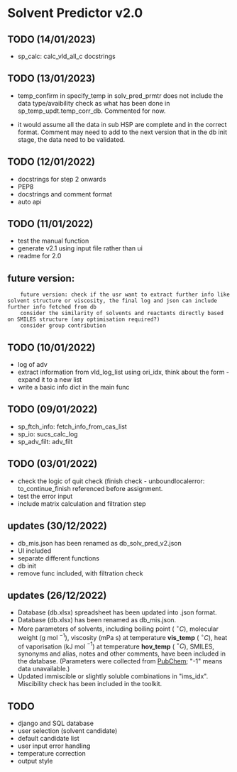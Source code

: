 # Solvent Predictor v2.0

## TODO (14/01/2023)
- sp_calc: calc_vld_all_c docstrings

## TODO (13/01/2023)
- temp_confirm in specify_temp in solv_pred_prmtr does not include the data type/avaibility check as what has been done in sp_temp_updt.temp_corr_db. Commented for now.

- it would assume all the data in sub HSP are complete and in the correct format. Comment may need to add to the next version that in the db init stage, the data need to be validated.


## TODO (12/01/2022)
 - docstrings for step 2 onwards
 - PEP8
 - docstrings and comment format
 - auto api



## TODO (11/01/2022)

 - test the manual function
 - generate v2.1 using input file rather than ui
 - readme for 2.0

## future version:

        future version: check if the usr want to extract further info like solvent structure or viscosity, the final log and json can include further info fetched from db
        consider the similarity of solvents and reactants directly based on SMILES structure (any optimisation required?)
        consider group contribution

## TODO (10/01/2022)

- log of adv
- extract information from vld_log_list using ori_idx, think about the form - expand it to a new list
- write a basic info dict in the main func



## TODO (09/01/2022)

 - sp_ftch_info: fetch_info_from_cas_list
- sp_io: sucs_calc_log
- sp_adv_filt: adv_filt



## TODO (03/01/2022)
 - check the logic of quit check (finish check - unboundlocalerror: to_continue_finish referenced before assignment.
 - test the error input
 - include matrix calculation and filtration step


## updates (30/12/2022)

- db_mis.json has been renamed as db_solv_pred_v2.json
- UI included
- separate different functions
- db init
- remove func included, with filtration check


## updates (26/12/2022)
- Database (db.xlsx) spreadsheet has been updated into .json format.
- Database (db.xlsx) has been renamed as db_mis.json.
- More parameters of solvents, including boiling point ( $^{\circ} C$), molecular weight (g mol $^{-1}$),  viscosity (mPa s) at temperature **vis_temp** ( $^{\circ} C$), heat of vaporisation (kJ mol $^{-1}$) at temperature **hov_temp** ( $^{\circ} C$), SMILES, synonyms and alias, notes and other comments, have been included in the database. (Parameters were collected from [PubChem](https://pubchem.ncbi.nlm.nih.gov/); "-1" means data unavailable.)
- Updated immiscible or slightly soluble combinations in "ims_idx". Miscibility check has been included in the toolkit.

## TODO
- django and SQL database
- user selection (solvent candidate)
- default candidate list
- user input error handling
- temperature correction
- output style